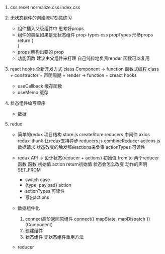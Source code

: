 1. css reset
    normalize.css
    index.css

2. 无状态组件的创建流程刻意练习
    - 组件插入父级组件中 思考好props
    - 组件的类型如果是无状态组件
        prop-types css propTypes
        形参props
        return (<div></div>)
    - props 解构出要的 prop
    - 功能函数 建议由父组件来打理 自己纯粹地负责render
        函数可以复用

3. react hooks 全新开发方式
    class Component -> function
    函数式编程
    class + constructor + 声明周期 + render -> function + creact hooks
    - useCallback 缓存函数
    - useMemo 缓存


4. 状态组件编写顺序
    - 数据

5. redux
    - 简单的redux 项目结构
     store.js  createStore reducers
        中间件 axios  redux-thunk 让redux支持异步
     reducers.js  combineReducer
     actions.js  数据请求 状态改变的触发都由actions来负责
        actionTypes 可读性
    - redux API -> 设计状态(reducer + actions)
        初始值 from to  两个reducer函数
        函数 初始值 action return初始值
        状态会怎么改变 动作的声明 SET_FROM
        - switch case
        - {type, payload} action
        - actionTypes 可读性
        - 写出actions

    - 数据组件化
        1. connect高阶返回原组件
            connect({
                mapState,
                mapDispatch
            })(Component)
        2. 创建组件
        3. 状态组件 无状态组件重用方法
    - reducer